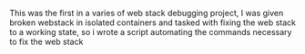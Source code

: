 This was the first in a varies of web stack debugging project, I was given broken webstack in isolated containers and tasked with fixing the web stack to a working state, so i wrote a script automating the commands necessary to fix the web stack
